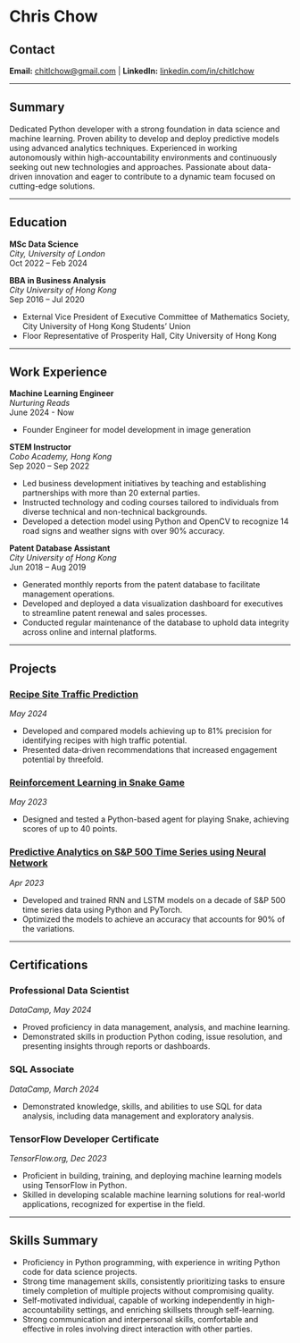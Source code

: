 # Chris Chow

## Contact
**Email:** [chitlchow@gmail.com](mailto:chitlchow@gmail.com) | **LinkedIn:** [linkedin.com/in/chitlchow](https://www.linkedin.com/in/chitlchow/)

---

## Summary
Dedicated Python developer with a strong foundation in data science and machine learning. Proven ability to develop and deploy predictive models using advanced analytics techniques. Experienced in working autonomously within high-accountability environments and continuously seeking out new technologies and approaches. Passionate about data-driven innovation and eager to contribute to a dynamic team focused on cutting-edge solutions.

---

## Education
**MSc Data Science**  
*City, University of London*  
Oct 2022 – Feb 2024  


**BBA in Business Analysis**  
*City University of Hong Kong*  
Sep 2016 – Jul 2020    
- External Vice President of Executive Committee of Mathematics Society, City University of Hong Kong Students’ Union  
- Floor Representative of Prosperity Hall, City University of Hong Kong  

---

## Work Experience

**Machine Learning Engineer**    
*Nurturing Reads*    
June 2024 - Now    
* Founder Engineer for model development in image generation


**STEM Instructor**    
*Cobo Academy, Hong Kong*  
Sep 2020 – Sep 2022
- Led business development initiatives by teaching and establishing partnerships with more than 20 external parties.  
- Instructed technology and coding courses tailored to individuals from diverse technical and non-technical backgrounds.  
- Developed a detection model using Python and OpenCV to recognize 14 road signs and weather signs with over 90% accuracy.

**Patent Database Assistant**  
*City University of Hong Kong*  
Jun 2018 – Aug 2019
- Generated monthly reports from the patent database to facilitate management operations.  
- Developed and deployed a data visualization dashboard for executives to streamline patent renewal and sales processes.  
- Conducted regular maintenance of the database to uphold data integrity across online and internal platforms.  

---

## Projects
### [Recipe Site Traffic Prediction]()  
*May 2024*  
- Developed and compared models achieving up to 81% precision for identifying recipes with high traffic potential.  
- Presented data-driven recommendations that increased engagement potential by threefold.

### [Reinforcement Learning in Snake Game]()  
*May 2023*  
- Designed and tested a Python-based agent for playing Snake, achieving scores of up to 40 points.

### [Predictive Analytics on S&P 500 Time Series using Neural Network]()
*Apr 2023*  
- Developed and trained RNN and LSTM models on a decade of S&P 500 time series data using Python and PyTorch.  
- Optimized the models to achieve an accuracy that accounts for 90% of the variations.

---

## Certifications
### Professional Data Scientist  
*DataCamp, May 2024*  
- Proved proficiency in data management, analysis, and machine learning.  
- Demonstrated skills in production Python coding, issue resolution, and presenting insights through reports or dashboards.  

### SQL Associate  
*DataCamp, March 2024*  
- Demonstrated knowledge, skills, and abilities to use SQL for data analysis, including data management and exploratory analysis.  

### TensorFlow Developer Certificate  
*TensorFlow.org, Dec 2023*  
- Proficient in building, training, and deploying machine learning models using TensorFlow in Python.  
- Skilled in developing scalable machine learning solutions for real-world applications, recognized for expertise in the field.

---

## Skills Summary
- Proficiency in Python programming, with experience in writing Python code for data science projects.  
- Strong time management skills, consistently prioritizing tasks to ensure timely completion of multiple projects without compromising quality.  
- Self-motivated individual, capable of working independently in high-accountability settings, and enriching skillsets through self-learning.  
- Strong communication and interpersonal skills, comfortable and effective in roles involving direct interaction with other parties.

